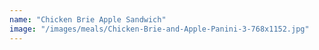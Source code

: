 ```yaml
---
name: "Chicken Brie Apple Sandwich"
image: "/images/meals/Chicken-Brie-and-Apple-Panini-3-768x1152.jpg"
---
```

